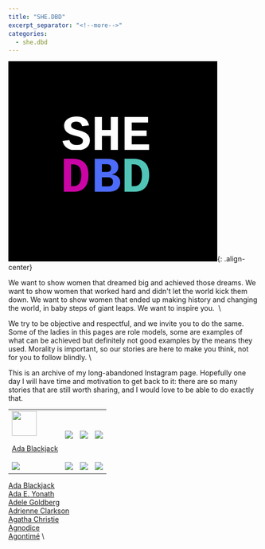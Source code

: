 ```yaml
---
title: "SHE.DBD"
excerpt_separator: "<!--more-->"
categories:
  - she.dbd
---
```


![center-aligned-image](/images/shedbd.png){: .align-center}

We want to show women that dreamed big and achieved those dreams. We want to show women that worked hard and didn't let the world kick them down. We want to show women that ended up making history and changing the world, in baby steps of giant leaps.⁠ We want to inspire you. ⁠ \

We try to be objective and respectful, and we invite you to do the same. Some of the ladies in this pages are role models, some are examples of what can be achieved but definitely not good examples by the means they used. Morality is important, so our stories are here to make you think, not for you to follow blindly. ⁠\

This is an archive of my long-abandoned Instagram page. Hopefully one day I will have time and motivation to get back to it: there are so many stories that are still worth sharing, and I would love to be able to do exactly that.

<!--more-->

<table>
    <tr>
        <td><img src="https://upload.wikimedia.org/wikipedia/commons/1/16/Ada_Blackjack_in_winter_costume.jpg" width="50" height="50">
            <p align="center">
            <a href="/shedbd/ada-blackjack">Ada Blackjack</a>
            </p>
            </td>
        <td><img src="/assets/images/2023/tables-example.png"></td>
        <td><img src="/assets/images/2023/tables-example.png"></td>
        <td><img src="/assets/images/2023/tables-example.png"></td>
    </tr>
    <tr>
        <td><img src="/assets/images/2023/tables-example.png"></td>
        <td><img src="/assets/images/2023/tables-example.png"></td>
        <td><img src="/assets/images/2023/tables-example.png"></td>
        <td><img src="/assets/images/2023/tables-example.png"></td>
    </tr>
</table>


[Ada Blackjack](/shedbd/ada-blackjack) \
[Ada E. Yonath](/shedbd/ada-yonath) \
[Adele Goldberg](/shedbd/adele-goldberg) \
[Adrienne Clarkson](/shedbd/adrienne-clarkson) \
[Agatha Christie](/shedbd/agatha-christie) \
[Agnodice](/shedbd/agnodice) \
[Agontimé](/shedbd/agontime) \